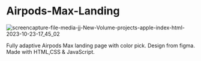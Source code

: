 # Airpods-Max-Landing
![screencapture-file-media-jj-New-Volume-projects-apple-index-html-2023-10-23-17_45_02](https://github.com/GeorgeStoic/Airpods-Max-Landing/assets/121515528/72c8c9af-df3a-4757-b0d0-a374ca9bb740)

Fully adaptive Airpods Max landing page with color pick. Design from figma.
Made with HTML,CSS & JavaScript.
